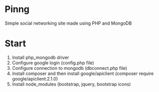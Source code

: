 # Pinng
Simple social networking site made using PHP and MongoDB


# Start
1.  Install php_mongodb driver
2.  Configure google login (config.php file)
3.  Configure connection to mongodb (dbconnect.php file)
4.  Install composer and then install google/apiclient (composer require google/apiclient:2.1.0)
5.  Install node_modules (bootstrap, jquery, bootstrap icons)